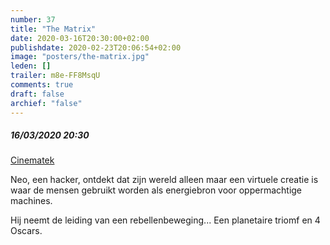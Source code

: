 ```yaml
---
number: 37
title: "The Matrix"
date: 2020-03-16T20:30:00+02:00
publishdate: 2020-02-23T20:06:54+02:00
image: "posters/the-matrix.jpg"
leden: []
trailer: m8e-FF8MsqU
comments: true
draft: false
archief: "false"
---
```


##### 16/03/2020 20:30

[Cinematek](http://cinematek.be/?node=17&event_id=400629002)

Neo, een hacker, ontdekt dat zijn wereld alleen maar een virtuele creatie is
waar de mensen gebruikt worden als energiebron voor oppermachtige machines.
<!--more-->
Hij neemt de leiding van een rebellenbeweging... Een planetaire triomf en 4 Oscars.
